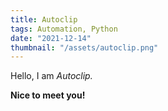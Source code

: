 ```yaml
---
title: Autoclip
tags: Automation, Python
date: "2021-12-14"
thumbnail: "/assets/autoclip.png"
---
```


Hello, I am _Autoclip._

**Nice to meet you!**